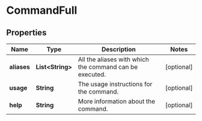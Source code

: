
# CommandFull

## Properties
Name | Type | Description | Notes
------------ | ------------- | ------------- | -------------
**aliases** | **List&lt;String&gt;** | All the aliases with which the command can be executed. |  [optional]
**usage** | **String** | The usage instructions for the command. |  [optional]
**help** | **String** | More information about the command. |  [optional]



